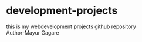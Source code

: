 # development-projects
this is my webdevelopment projects github repository<br>
Author-Mayur Gagare
